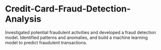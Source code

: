 # Credit-Card-Fraud-Detection-Analysis
Investigated potential fraudulent activities and developed a fraud detection model. Identified patterns and anomalies, and build a machine learning model to predict fraudulent transactions.
